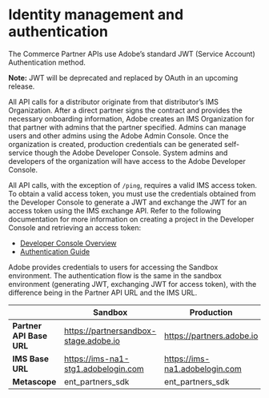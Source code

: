 # Identity management and authentication

The Commerce Partner APIs use Adobe’s standard JWT (Service Account) Authentication method.

**Note:** JWT will be deprecated and replaced by OAuth in an upcoming release.

All API calls for a distributor originate from that distributor’s IMS Organization. After a direct partner signs the contract and provides the necessary onboarding information, Adobe creates an IMS Organization for that partner with admins that the partner specified. Admins can manage users and other admins using the Adobe Admin Console. Once the organization is created, production credentials can be generated self-service though the Adobe Developer Console. System admins and developers of the organization will have access to the Adobe Developer Console.

All API calls, with the exception of `/ping`, requires a valid IMS access token. To obtain a valid access token, you must use the credentials obtained from the Developer Console to generate a JWT and exchange the JWT for an access token using the IMS exchange API. Refer to the following documentation for more information on creating a project in the Developer Console and retrieving an access token:

- [Developer Console Overview](https://developer.adobe.com/developer-console/docs/guides/)
- [Authentication Guide](https://developer.adobe.com/developer-console/docs/guides/authentication/)

Adobe provides credentials to users for accessing the Sandbox environment. The authentication flow is the same in the sandbox environment (generating JWT, exchanging JWT for access token), with the difference being in the Partner API URL and the IMS URL.

|                          | Sandbox                                 | Production                       |
|--------------------------|-----------------------------------------|----------------------------------|
| **Partner API Base URL** | <https://partnersandbox-stage.adobe.io> | <https://partners.adobe.io>      |
| **IMS Base URL**         | <https://ims-na1-stg1.adobelogin.com>   | <https://ims-na1.adobelogin.com> |
| **Metascope**            | ent_partners_sdk                        | ent_partners_sdk                 |
